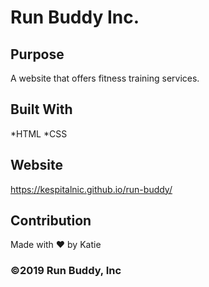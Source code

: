 # Run Buddy Inc.

## Purpose
A website that offers fitness training services. 

## Built With 
*HTML
*CSS

## Website 
https://kespitalnic.github.io/run-buddy/

## Contribution 
Made with ❤️ by Katie

### ©️2019 Run Buddy, Inc 
